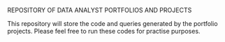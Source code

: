 REPOSITORY OF DATA ANALYST PORTFOLIOS AND PROJECTS

This repository will store the code and queries generated by the portfolio projects.
Please feel free to run these codes for practise purposes.
